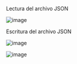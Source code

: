 Lectura del archivo JSON

![image](https://github.com/user-attachments/assets/45f298f3-7c26-4225-8109-a9da2874c8e8)

Escritura del archivo JSON

![image](https://github.com/user-attachments/assets/ba6b1fb8-ab9d-4f6d-82c1-1c2d551de35c)

![image](https://github.com/user-attachments/assets/ca20ebc3-739c-4af2-b8c0-89d97a13afa7)


